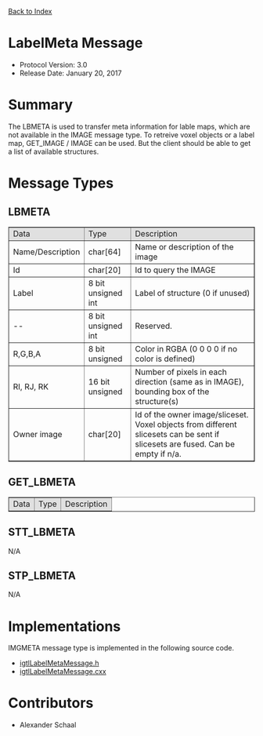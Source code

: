 [Back to Index](/Documents/Protocol/index.md)

LabelMeta Message
=================

- Protocol Version: 3.0
- Release Date: January 20, 2017

Summary
===================

The LBMETA is used to transfer meta information for lable maps, which are not available in the IMAGE message type.
To retreive voxel objects or a label map, GET_IMAGE / IMAGE can be used. But the client should be able to get a list of available structures.

Message Types
===================

LBMETA
-------------------

<table border="1" cellpadding="5" cellspacing="0" align="center">
<tbody><tr>
<td style="background:#e0e0e0;"> Data
</td><td style="background:#e0e0e0;"> Type
</td><td style="background:#e0e0e0;"> Description
</td></tr>
<tr>
<td align="left"> Name/Description
</td><td align="left"> char[64]
</td><td align="left"> Name or description of the image
</td></tr>
<tr>
<td align="left"> Id
</td><td align="left"> char[20]
</td><td align="left"> Id to query the IMAGE
</td></tr>
<tr>
<td align="left"> Label
</td><td align="left"> 8 bit unsigned int
</td><td align="left"> Label of structure (0 if unused)
</td></tr>
<tr>
<td align="left"> --
</td><td align="left"> 8 bit unsigned int
</td><td align="left"> Reserved.
</td></tr>
<tr>
<td align="left"> R,G,B,A
</td><td align="left"> 8 bit unsigned
</td><td align="left"> Color in RGBA (0 0 0 0 if no color is defined)
</td></tr>
<tr>
<td align="left"> RI, RJ, RK
</td><td align="left"> 16 bit unsigned
</td><td align="left"> Number of pixels in each direction (same as in IMAGE), bounding box of the structure(s)
</td></tr>
<tr>
<td align="left"> Owner image
</td><td align="left"> char[20]
</td><td align="left"> Id of the owner image/sliceset. Voxel objects from different slicesets can be sent if slicesets are fused. Can be empty if n/a.
</td></tr>
</tbody></table>



GET_LBMETA
-------------------
<table border="1" cellpadding="5" cellspacing="0" align="center">

<tbody><tr>
<td style="background:#e0e0e0;"> Data
</td><td style="background:#e0e0e0;"> Type
</td><td style="background:#e0e0e0;"> Description
</td></tr>
</tbody></table>

STT_LBMETA
-------------------

N/A

STP_LBMETA
-------------------

N/A

Implementations
===================

IMGMETA message type is implemented in the following source code.

* [igtlLabelMetaMessage.h](/Source/igtlLabelMetaMessage.h)
* [igtlLabelMetaMessage.cxx](/Source/igtlLabelMetaMessage.cxx)

Contributors
===================
* Alexander Schaal
